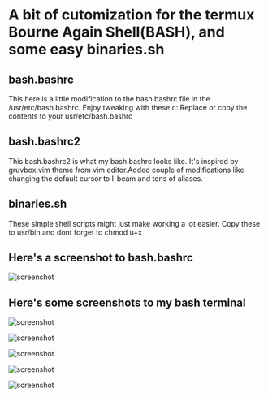 # A bit of cutomization for the termux Bourne Again Shell(BASH), and some easy binaries.sh

## bash.bashrc
This here is a little modification to the bash.bashrc file in the /usr/etc/bash.bashrc. Enjoy tweaking with these c:
Replace or copy the contents to your usr/etc/bash.bashrc 

## bash.bashrc2
This bash.bashrc2 is what my bash.bashrc looks like. It's inspired by gruvbox.vim theme from vim editor.Added couple of modifications like changing the default cursor to I-beam and tons of aliases. 

## binaries.sh
These simple shell scripts might just make working a lot easier.
Copy these to usr/bin and dont forget to chmod u+x


  ## Here's a screenshot to bash.bashrc

   ![screenshot](Screenshot_2020-01-24-16-51-52.png)

  ## Here's some screenshots to my bash terminal
   ![screenshot](1.png)

   ![screenshot](2.png)

   ![screenshot](3.png)

   ![screenshot](4.png)

   ![screenshot](5.png)
